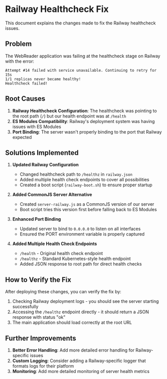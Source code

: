 # Railway Healthcheck Fix

This document explains the changes made to fix the Railway healthcheck issues.

## Problem

The WebReader application was failing at the healthcheck stage on Railway with the error:
```
Attempt #14 failed with service unavailable. Continuing to retry for 15s
1/1 replicas never became healthy!
Healthcheck failed!
```

## Root Causes

1. **Railway Healthcheck Configuration**: The healthcheck was pointing to the root path (`/`) but our health endpoint was at `/health`
2. **ES Modules Compatibility**: Railway's deployment system was having issues with ES Modules
3. **Port Binding**: The server wasn't properly binding to the port that Railway expected

## Solutions Implemented

1. **Updated Railway Configuration**
   - Changed healthcheck path to `/healthz` in `railway.json`
   - Added multiple health check endpoints to cover all possibilities
   - Created a boot script (`railway-boot.sh`) to ensure proper startup

2. **Added CommonJS Server Alternative**
   - Created `server-railway.js` as a CommonJS version of our server
   - Boot script tries this version first before falling back to ES Modules

3. **Enhanced Port Binding**
   - Updated server to bind to `0.0.0.0` to listen on all interfaces
   - Ensured the PORT environment variable is properly captured

4. **Added Multiple Health Check Endpoints**
   - `/health` - Original health check endpoint
   - `/healthz` - Standard Kubernetes-style health endpoint
   - Added JSON response to root path for direct health checks

## How to Verify the Fix

After deploying these changes, you can verify the fix by:

1. Checking Railway deployment logs - you should see the server starting successfully
2. Accessing the `/healthz` endpoint directly - it should return a JSON response with status "ok"
3. The main application should load correctly at the root URL

## Further Improvements

1. **Better Error Handling**: Add more detailed error handling for Railway-specific issues
2. **Custom Logging**: Consider adding a Railway-specific logger that formats logs for their platform
3. **Monitoring**: Add more detailed monitoring of server health metrics
